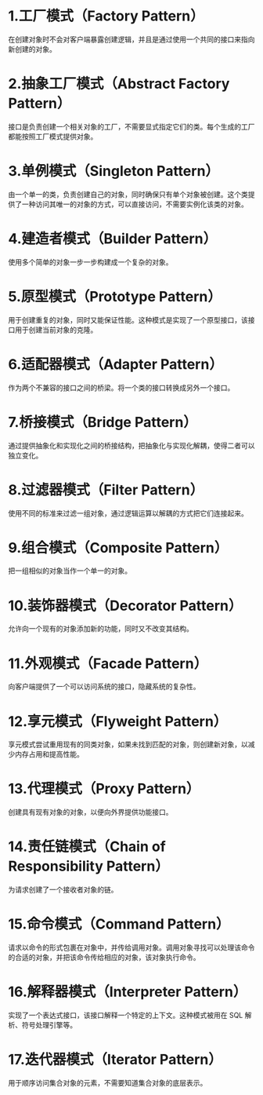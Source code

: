# 1.工厂模式（Factory Pattern）

在创建对象时不会对客户端暴露创建逻辑，并且是通过使用一个共同的接口来指向新创建的对象。


# 2.抽象工厂模式（Abstract Factory Pattern）

接口是负责创建一个相关对象的工厂，不需要显式指定它们的类。每个生成的工厂都能按照工厂模式提供对象。


# 3.单例模式（Singleton Pattern）

由一个单一的类，负责创建自己的对象，同时确保只有单个对象被创建。这个类提供了一种访问其唯一的对象的方式，可以直接访问，不需要实例化该类的对象。


# 4.建造者模式（Builder Pattern）

使用多个简单的对象一步一步构建成一个复杂的对象。


# 5.原型模式（Prototype Pattern）

用于创建重复的对象，同时又能保证性能。这种模式是实现了一个原型接口，该接口用于创建当前对象的克隆。


# 6.适配器模式（Adapter Pattern）

作为两个不兼容的接口之间的桥梁。将一个类的接口转换成另外一个接口。


# 7.桥接模式（Bridge Pattern）

通过提供抽象化和实现化之间的桥接结构，把抽象化与实现化解耦，使得二者可以独立变化。


# 8.过滤器模式（Filter Pattern）

使用不同的标准来过滤一组对象，通过逻辑运算以解耦的方式把它们连接起来。


# 9.组合模式（Composite Pattern）

把一组相似的对象当作一个单一的对象。


# 10.装饰器模式（Decorator Pattern）

允许向一个现有的对象添加新的功能，同时又不改变其结构。


# 11.外观模式（Facade Pattern）

向客户端提供了一个可以访问系统的接口，隐藏系统的复杂性。


# 12.享元模式（Flyweight Pattern）

享元模式尝试重用现有的同类对象，如果未找到匹配的对象，则创建新对象，以减少内存占用和提高性能。


# 13.代理模式（Proxy Pattern）

创建具有现有对象的对象，以便向外界提供功能接口。


# 14.责任链模式（Chain of Responsibility Pattern）

为请求创建了一个接收者对象的链。


# 15.命令模式（Command Pattern）

请求以命令的形式包裹在对象中，并传给调用对象。调用对象寻找可以处理该命令的合适的对象，并把该命令传给相应的对象，该对象执行命令。


# 16.解释器模式（Interpreter Pattern）
     
实现了一个表达式接口，该接口解释一个特定的上下文。这种模式被用在 SQL 解析、符号处理引擎等。


# 17.迭代器模式（Iterator Pattern）

用于顺序访问集合对象的元素，不需要知道集合对象的底层表示。

